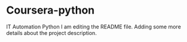 # Coursera-python
IT Automation Python 
I am editing the README file. Adding some more details about the project description.
